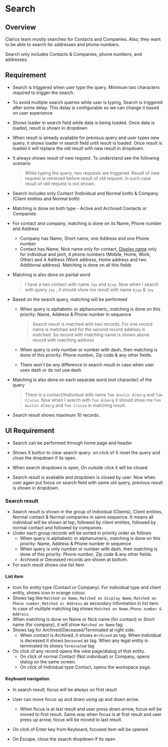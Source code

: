 # Search

## Overview

Clarius team mostly searches for Contacts and Companies.  Also, they want to be able to search for addresses and phone numbers.  

Search only includes Contacts & Companies, phone numbers, and addresses.

## Requirement

- Search is triggered when user type the query. Minimum two characters required to trigger the search.

-  To avoid multiple search queries  while user is typing, Search is triggered after some delay. This delay is configurable so we can change it based on user experience

- Shows loader in search field while data is being loaded. Once data is loaded, result is shown in dropdown

- When result is already available for previous query and user types new query, it shows loader in search field until result is loaded. Once result is loaded it will replace the old result with new result in dropdown.

- It always shows result of new request. To understand see the following scenario

  > While typing the query, two requests are triggered. Result of new request is retrieved before result of old request. in such case result of old request is not shown.

- Search includes only Contact (Individual and Normal both) & Company (Client entities and Normal both)

- Matching is done on both type -  Active and Archived Contacts or Companies 

- For contact and company, matching is done on its Name, Phone number and Address

  - Company has Name, Short name, one Address and one Phone number
  - Contact has Name, Nick name only for contact, [Display name](../legal-entities/display-name.md) only for individual and joint, 4 phone numbers (Mobile, Home, Work, Other) and 4 Address (Work address, Home address and two Additional address). Matching is done on all this fields

- Matching is also done on partial word

  > I have a two contact with name `Jay` and `Ajay`. Now when I search with query `jay` , it should show me result with name `Ajay` & `Jay`

- Based on the search query, matching will be performed

  - When query is alphabetic or alphanumeric, matching is done on this priority: Name, Address & Phone number in sequence

    > Search result is matched with two records. For one record name is matched and for the second record address is matched. So record with matching name is shown above record with matching address

  - When query is only number or number with dash, then matching is done of this priority: Phone number, Zip code & any other fields. 

  - There won't be any difference in search result in case when user uses dash or do not use dash.

- Matching is also done on each separate word (not character) of the query

  > There is a contact/Individual with name `Tom Austin Alberg` and `Tom Cruise`. Now when I search with `Tom Alberg` it should show me `Tom Austin Alberg` and `Tom Cruise` in matching result.

- Search result shows maximum 10 records.

## UI Requirement

- Search can be performed through home page and header

- Shows X button to clear search query. on click of X reset the query and close the dropdown if its open.
- When search dropdown is open, On outside click it will be closed.
- Search result is available and dropdown is closed by user. Now when user again put focus on search field with same old query, previous result is shown in dropdown.

### Search result

- Search result is shown in the group of Individual (Clients), Client entities, Normal contact & Normal companies in same sequence. It means all individual will be shown at top, followed by client entities, followed by normal contact and followed by companies.
- Under each group records will be sorted in priority order as follows
  - When query is alphabetic or alphanumeric, matching is done on this priority: Name, Address & Phone number in sequence
  - When query is only number or number with dash, then matching is done of this priority: Phone number, Zip code & any other fields. 
  - Archived or Deceased records are shown at bottom.
- For each result shows one list item

#### List item

- Icon for entity type (Contact or Company). For individual type and client entity, shows icon in orange colour.
- Shows tag like `Matched on Name`, `Matched on Display Name`,  `Matched on Phone number`, `Matched or Address` as secondary information in list item. In case of multiple matching tag shows `Matched on Name,Phone number & Address`.
- When matching is done on Name or Nick name (for contact) or Short name (for company), it will show `Matched on Name` tag
- Shows tag for Archived/Deceased/Terminated at right side. 
  - When contact is Archived, it shows `Archived` as tag. When Individual is deceased it shows `Deceased` as tag. When any legal entity is terminated its shows `Terminated` tag
- On click of any record opens the view page/dialog of that entity. 
  - On click of normal Contact (Not individual) or Company, opens dialog on the same screen. 
  - On click of Individual type Contact, opens the workspace page.

#### Keyboard navigation

- In search result, focus will be always on first result
- User can move focus up and down using up and down arrow. 
  - When focus is at last result and user press down arrow, focus will be moved to first result. Same way when focus is at first result and user press up arrow, focus will be moved to last result.
- On click of Enter key from Keyboard, focused item will be opened

- On Escape, close the search dropdown if its open
